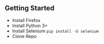 ## Getting Started

- Install Firefox
- Install Python 3+
- Install Selenium `pip install -U selenium`
- Clone Repo
